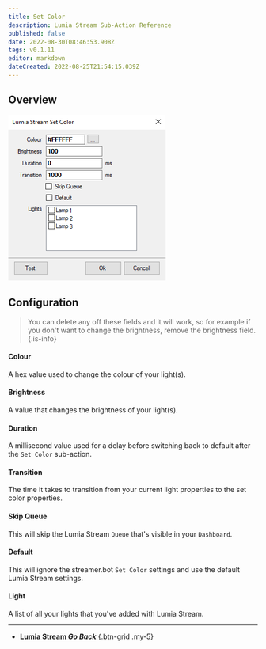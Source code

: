 ```yaml
---
title: Set Color
description: Lumia Stream Sub-Action Reference
published: false
date: 2022-08-30T08:46:53.908Z
tags: v0.1.11
editor: markdown
dateCreated: 2022-08-25T21:54:15.039Z
---
```


## Overview
![streamer.bot-intergration-lumia-stream-sub-action-set-color-default.png](/intergrations/lumia-stream/sub-actions/set-color/streamer.bot-intergration-lumia-stream-sub-action-set-color-default.png)

## Configuration
> You can delete any off these fields and it will work, so for example if you don't want to change the brightness, remove the brightness field.
{.is-info}
#### Colour
A hex value used to change the colour of your light(s).

#### Brightness
A value that changes the brightness of your light(s).

#### Duration
A millisecond value used for a delay before switching back to default after the `Set Color` sub-action.

#### Transition
The time it takes to transition from your current light properties to the set color properties.

#### Skip Queue
This will skip the Lumia Stream `Queue` that's visible in your `Dashboard`.

#### Default
This will ignore the streamer.bot `Set Color` settings and use the default Lumia Stream settings.

#### Light
A list of all your lights that you've added with Lumia Stream.

---

- [<i class="mdi mdi-chevron-left"></i> **Lumia Stream *Go Back***](/en/Sub-Actions/Lumia-Stream)
{.btn-grid .my-5}